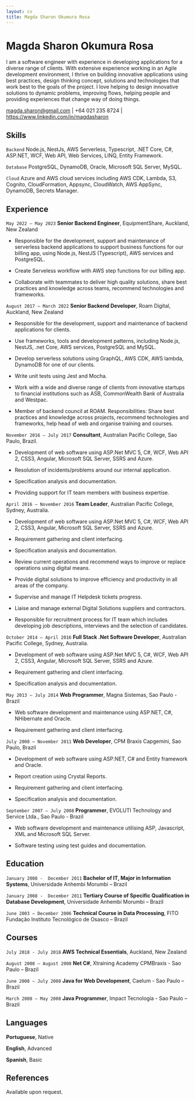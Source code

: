 ```yaml
---
layout: cv
title: Magda Sharon Okumura Rosa
---
```

# Magda Sharon Okumura Rosa
I am a software engineer with experience in developing applications for a diverse range of clients. With extensive experience working in an Agile development environment, I thrive on building innovative applications using best practices, design thinking concept, solutions and technologies that work best to the goals of the project. I love helping to design innovative solutions to dynamic problems, improving flows, helping people and providing experiences that change way of doing things.

 

<div id="webaddress">
<a href="magda.sharon@gmail.com">magda.sharon@gmail.com</a>
| +64 021 235 8724
| <a href="https://www.linkedin.com/in/magdasharon">https://www.linkedin.com/in/magdasharon</a>
</div>



## Skills

`Backend`
Node.js, NestJs, AWS Serverless, Typescript, .NET Core, C#, ASP.NET, WCF, Web API, Web Services, LINQ, Entity Framework.

`Database`
PostgreSQL, DynamoDB, Oracle, Microsoft SQL Server, MySQL.

`Cloud`
Azure and AWS cloud services including AWS CDK, Lambda, S3, Cognito, CloudFormation, Appsync, CloudWatch, AWS AppSync, DynamoDB, Secrets Manager.

## Experience

`May 2022 – May 2023`
__Senior Backend Engineer__, EquipmentShare, Auckland, New Zealand

- Responsible for the development, support and maintenance of serverless backend applications to support business functions for our billing app, using Node.js, NestJS (Typescript), AWS services and PostgreSQL.

- Create Serveless workflow with AWS step functions for our billing app.

- Collaborate with teammates to deliver high quality solutions, share best practices and knowledge across teams, recommend technologies and frameworks.



`August 2017 – March 2022`
__Senior Backend Developer__, Roam Digital, Auckland, New Zealand

- Responsible for the development, support and maintenance of backend applications for clients.

- Use frameworks, tools and development patterns, including Node.js, NestJS, .net Core, AWS services, PostgreSQL and MySQL.

- Develop serverless solutions using GraphQL, AWS CDK, AWS lambda, DynamoDB for one of our clients.

- Write unit tests using Jest and Mocha.

- Work with a wide and diverse range of clients from innovative startups to financial institutions such as ASB, CommonWealth Bank of Australia and Westpac.

- Member of backend council at ROAM. Responsibilities: Share best practices and knowledge across projects, recommend technologies and frameworks, help head of web and organise training and courses.



`November 2016 – July 2017`
__Consultant__, Australian Pacific College, Sao Paulo, Brazil.
- Development of web software using ASP.Net MVC 5, C#, WCF, Web API 2, CSS3, Angular, Microsoft SQL Server, SSRS and Azure.

- Resolution of incidents/problems around our internal application.

- Specification analysis and documentation.

- Providing support for IT team members with business expertise.


`April 2016 – November 2016`
__Team Leader__, Australian Pacific College, Sydney, Australia.

- Development of web software using ASP.Net MVC 5, C#, WCF, Web API 2, CSS3, Angular, Microsoft SQL Server, SSRS and Azure.

- Requirement gathering and client interfacing.

- Specification analysis and documentation.

- Review current operations and recommend ways to improve or replace operations using digital means.

- Provide digital solutions to improve efficiency and productivity in all areas of the company.

- Supervise and manage IT Helpdesk tickets progress.

- Liaise and manage external Digital Solutions suppliers and contractors.

- Responsible for recruitment process for IT team which includes developing job descriptions, interviews and the selection of candidates.



`October 2014 – April 2016`
__Full Stack .Net Software Developer__, Australian Pacific College, Sydney, Australia.

- Development of web software using ASP.Net MVC 5, C#, WCF, Web API 2, CSS3, Angular, Microsoft SQL Server, SSRS and Azure.

- Requirement gathering and client interfacing.

- Specification analysis and documentation.



`May 2013 – July 2014`
__Web Programmer__, Magna Sistemas, Sao Paulo - Brazil

- Web software development and maintenance using ASP.NET, C#, NHibernate and Oracle.

- Requirement gathering and client interfacing.



`July 2008 – November 2011`
__Web Developer__, CPM Braxis Capgemini, Sao Paulo, Brazil

- Development of web software using ASP.NET, C# and Entity framework and Oracle.

- Report creation using Crystal Reports.

- Requirement gathering and client interfacing.

- Specification analysis and documentation.



`September 2007 – July 2008`
__Programmer__, EVOLUTI Technology and Service Ltda., Sao Paulo - Brazil

- Web software development and maintenance utilising ASP, Javascript, XML and Microsoft SQL Server.

- Software testing using test guides and documentation.



## Education

`January 2008 -  December 2011`
__Bachelor of IT, Major in Information Systems__, Universidade Anhembi Morumbi – Brazil

`January 2008 -  December 2011`
__Tertiary Course of Specific Qualification in Database Development__, Universidade Anhembi Morumbi – Brazil

`June 2003 – December 2006`
__Technical Course in Data Processing__, FITO Fundação Instituto Tecnológico de Osasco  – Brazil



## Courses

`July 2018 - July 2018`
__AWS Technical Essentials__, Auckland, New Zealand

`August 2008 – August 2008`
__Net C#__, Xtraining Academy CPMBraxis - Sao Paulo  – Brazil

`June 2008 – July 2008`
__Java for Web Development__, Caelum - Sao Paulo  – Brazil

`March 2008 – May 2008`
__Java Programmer__, Impact Tecnologia - Sao Paulo  – Brazil



## Languages

__Portuguese__, Native

__English__, Advanced

__Spanish__, Basic



## References
Available upon request.


<!-- ### Footer

Last updated: Jun 2021 -->


